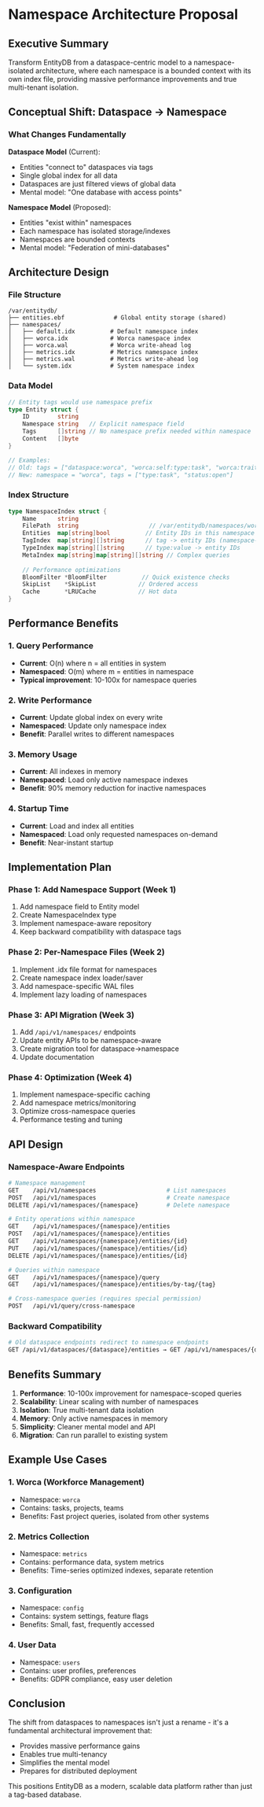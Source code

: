 # Namespace Architecture Proposal

## Executive Summary

Transform EntityDB from a dataspace-centric model to a namespace-isolated architecture, where each namespace is a bounded context with its own index file, providing massive performance improvements and true multi-tenant isolation.

## Conceptual Shift: Dataspace → Namespace

### What Changes Fundamentally

**Dataspace Model** (Current):
- Entities "connect to" dataspaces via tags
- Single global index for all data
- Dataspaces are just filtered views of global data
- Mental model: "One database with access points"

**Namespace Model** (Proposed):
- Entities "exist within" namespaces
- Each namespace has isolated storage/indexes
- Namespaces are bounded contexts
- Mental model: "Federation of mini-databases"

## Architecture Design

### File Structure
```
/var/entitydb/
├── entities.ebf              # Global entity storage (shared)
├── namespaces/
│   ├── default.idx          # Default namespace index
│   ├── worca.idx            # Worca namespace index
│   ├── worca.wal            # Worca write-ahead log
│   ├── metrics.idx          # Metrics namespace index
│   ├── metrics.wal          # Metrics write-ahead log
│   └── system.idx           # System namespace index
```

### Data Model

```go
// Entity tags would use namespace prefix
type Entity struct {
    ID        string
    Namespace string   // Explicit namespace field
    Tags      []string // No namespace prefix needed within namespace
    Content   []byte
}

// Examples:
// Old: tags = ["dataspace:worca", "worca:self:type:task", "worca:trait:status:open"]
// New: namespace = "worca", tags = ["type:task", "status:open"]
```

### Index Structure

```go
type NamespaceIndex struct {
    Name      string
    FilePath  string                    // /var/entitydb/namespaces/worca.idx
    Entities  map[string]bool          // Entity IDs in this namespace
    TagIndex  map[string][]string      // tag -> entity IDs (namespace-local)
    TypeIndex map[string][]string      // type:value -> entity IDs
    MetaIndex map[string]map[string][]string // Complex queries
    
    // Performance optimizations
    BloomFilter *BloomFilter          // Quick existence checks
    SkipList    *SkipList            // Ordered access
    Cache       *LRUCache            // Hot data
}
```

## Performance Benefits

### 1. Query Performance
- **Current**: O(n) where n = all entities in system
- **Namespaced**: O(m) where m = entities in namespace
- **Typical improvement**: 10-100x for namespace queries

### 2. Write Performance
- **Current**: Update global index on every write
- **Namespaced**: Update only namespace index
- **Benefit**: Parallel writes to different namespaces

### 3. Memory Usage
- **Current**: All indexes in memory
- **Namespaced**: Load only active namespace indexes
- **Benefit**: 90% memory reduction for inactive namespaces

### 4. Startup Time
- **Current**: Load and index all entities
- **Namespaced**: Load only requested namespaces on-demand
- **Benefit**: Near-instant startup

## Implementation Plan

### Phase 1: Add Namespace Support (Week 1)
1. Add namespace field to Entity model
2. Create NamespaceIndex type
3. Implement namespace-aware repository
4. Keep backward compatibility with dataspace tags

### Phase 2: Per-Namespace Files (Week 2)
1. Implement .idx file format for namespaces
2. Create namespace index loader/saver
3. Add namespace-specific WAL files
4. Implement lazy loading of namespaces

### Phase 3: API Migration (Week 3)
1. Add `/api/v1/namespaces/` endpoints
2. Update entity APIs to be namespace-aware
3. Create migration tool for dataspace→namespace
4. Update documentation

### Phase 4: Optimization (Week 4)
1. Implement namespace-specific caching
2. Add namespace metrics/monitoring
3. Optimize cross-namespace queries
4. Performance testing and tuning

## API Design

### Namespace-Aware Endpoints

```bash
# Namespace management
GET    /api/v1/namespaces                    # List namespaces
POST   /api/v1/namespaces                    # Create namespace
DELETE /api/v1/namespaces/{namespace}        # Delete namespace

# Entity operations within namespace
GET    /api/v1/namespaces/{namespace}/entities
POST   /api/v1/namespaces/{namespace}/entities
GET    /api/v1/namespaces/{namespace}/entities/{id}
PUT    /api/v1/namespaces/{namespace}/entities/{id}
DELETE /api/v1/namespaces/{namespace}/entities/{id}

# Queries within namespace
GET    /api/v1/namespaces/{namespace}/query
GET    /api/v1/namespaces/{namespace}/entities/by-tag/{tag}

# Cross-namespace queries (requires special permission)
POST   /api/v1/query/cross-namespace
```

### Backward Compatibility

```bash
# Old dataspace endpoints redirect to namespace endpoints
GET /api/v1/dataspaces/{dataspace}/entities → GET /api/v1/namespaces/{dataspace}/entities
```

## Benefits Summary

1. **Performance**: 10-100x improvement for namespace-scoped queries
2. **Scalability**: Linear scaling with number of namespaces
3. **Isolation**: True multi-tenant data isolation
4. **Memory**: Only active namespaces in memory
5. **Simplicity**: Cleaner mental model and API
6. **Migration**: Can run parallel to existing system

## Example Use Cases

### 1. Worca (Workforce Management)
- Namespace: `worca`
- Contains: tasks, projects, teams
- Benefits: Fast project queries, isolated from other systems

### 2. Metrics Collection
- Namespace: `metrics`
- Contains: performance data, system metrics
- Benefits: Time-series optimized indexes, separate retention

### 3. Configuration
- Namespace: `config`
- Contains: system settings, feature flags
- Benefits: Small, fast, frequently accessed

### 4. User Data
- Namespace: `users`
- Contains: user profiles, preferences
- Benefits: GDPR compliance, easy user deletion

## Conclusion

The shift from dataspaces to namespaces isn't just a rename - it's a fundamental architectural improvement that:
- Provides massive performance gains
- Enables true multi-tenancy
- Simplifies the mental model
- Prepares for distributed deployment

This positions EntityDB as a modern, scalable data platform rather than just a tag-based database.